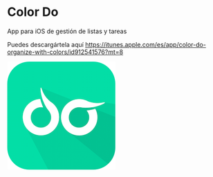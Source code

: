 Color Do
========

App para iOS de gestión de listas y tareas

Puedes descargártela aquí https://itunes.apple.com/es/app/color-do-organize-with-colors/id912541576?mt=8

![icono](https://raw.githubusercontent.com/pablopunk/Color-Do/master/icono.png)